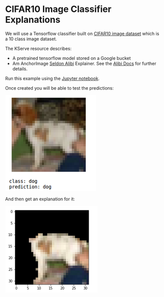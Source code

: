 # CIFAR10 Image Classifier Explanations


We will use a Tensorflow classifier built on [CIFAR10 image dataset](https://www.cs.toronto.edu/~kriz/cifar.html) which is a 10 class image dataset.

The KServe resource describes:
   * A pretrained tensorflow model stored on a Google bucket
   * Am AnchorImage [Seldon Alibi](https://github.com/SeldonIO/alibi) Explainer. See the [Alibi Docs](https://docs.seldon.io/projects/alibi/en/stable/) for further details.

Run this example using the [Jupyter notebook](cifar10_explanations.ipynb).

Once created you will be able to test the predictions:

![prediction](prediction.png)

And then get an explanation for it:

![explanation](explanation.png)

